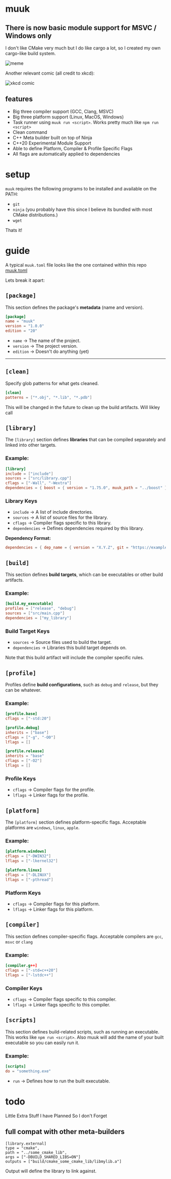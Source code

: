 # muuk

## There is now basic module support for MSVC / Windows only

I don't like CMake very much but I do like cargo a lot, so I created my own cargo-like build system.

![meme](meme.jpg)

Another relevant comic (all credit to xkcd):

![xkcd comic](https://imgs.xkcd.com/comics/standards_2x.png)

## features

- Big three compiler support (GCC, Clang, MSVC)
- Big three platform support (Linux, MacOS, Windows)
- Task runner using `muuk run <script>`. Works pretty much like `npm run <script>`
- Clean command
- C++ Meta builder built on top of Ninja
- C++20 Experimental Module Support
- Able to define Platform, Compiler & Profile Specific Flags
- All flags are automatically applied to dependencies

# setup

`muuk` requires the following programs to be installed and available on the PATH:

* `git`
* `ninja` (you probably have this since I believe its bundled with most CMake distributions.)
* `wget`

Thats it!

# guide

A typical `muuk.toml` file looks like the one contained within this repo [muuk.toml](https://github.com/evanwporter/muuk/blob/20f4c740d704398914c65f4549eb513da97ef326/muuk.toml)

Lets break it apart:

## **`[package]`**

This section defines the package's **metadata** (name and version).

```toml
[package]
name = "muuk"
version = "1.0.0"
edition = "20"
```

- `name` → The name of the project.
- `version` → The project version.
- `edition` → Doesn't do anything (yet)

---

## **`[clean]`**

Specify glob patterns for what gets cleaned.

```toml
[clean]
patterns = ["*.obj", "*.lib", "*.pdb"]
```

This will be changed in the future to clean up the build artifacts. Will likley call

## **`[library]`**

The `[library]` section defines **libraries** that can be compiled separately and linked into other targets.

### Example:

```toml
[library]
include = ["include"]
sources = ["src/library.cpp"]
cflags = ["-Wall", "-Wextra"]
dependencies = { boost = { version = "1.75.0", muuk_path = "../boost" } }
```

### **Library Keys**

- `include` → A list of include directories.
- `sources` → A list of source files for the library.
- `cflags` → Compiler flags specific to this library.
- `dependencies` → Defines dependencies required by this library.

**Dependency Format:**

```toml
dependencies = { dep_name = { version = "X.Y.Z", git = "https://example.com/author/repo.git", muuk_path = "path/to/dep" } }
```

## **`[build]`**

This section defines **build targets**, which can be executables or other build artifacts.

### Example:

```toml
[build.my_executable]
profiles = ["release", "debug"]
sources = ["src/main.cpp"]
dependencies = ["my_library"]
```

### **Build Target Keys**

- `sources` → Source files used to build the target.
- `dependencies` → Libraries this build target depends on.

Note that this build artifact will include the compiler specific rules.

## **`[profile]`**

Profiles define **build configurations**, such as `debug` and `release`, but they can be whatever.

### Example:

```toml
[profile.base]
cflags = ["-std:20"]

[profile.debug]
inherits = ["base"]
cflags = ["-g", "-O0"]
lflags = []

[profile.release]
inherits = "base"
cflags = ["-O2"]
lflags = []
```

### **Profile Keys**

- `cflags` → Compiler flags for the profile.
- `lflags` → Linker flags for the profile.

## **`[platform]`**

The `[platform]` section defines platform-specific flags. Acceptable platforms are `windows`, `linux`, `apple`.

### Example:

```toml
[platform.windows]
cflags = ["-DWIN32"]
lflags = ["-lkernel32"]

[platform.linux]
cflags = ["-DLINUX"]
lflags = ["-pthread"]
```

### **Platform Keys**

- `cflags` → Compiler flags for this platform.
- `lflags` → Linker flags for this platform.

## **`[compiler]`**

This section defines compiler-specific flags. Acceptable compilers are `gcc`, `msvc` or `clang`

### Example:

```toml
[compiler.g++]
cflags = ["-std=c++20"]
lflags = ["-lstdc++"]
```

### **Compiler Keys**

- `cflags` → Compiler flags specific to this compiler.
- `lflags` → Linker flags specific to this compiler.

## **`[scripts]`**

This section defines build-related scripts, such as running an executable. This works like `npm run <script>`. Also muuk will add the name of your built executable so you can easily run it.

### Example:

```toml
[scripts]
do = "something.exe"
```

- `run` → Defines how to run the built executable.

# todo

Little Extra Stuff I have Planned So I don't Forget

## full compat with other meta-builders

```
[library.external]
type = "cmake",
path = "../some_cmake_lib",
args = ["-DBUILD_SHARED_LIBS=ON"]
outputs = ["build/cmake_some_cmake_lib/libmylib.a"]
```

Output will define the library to link against.
